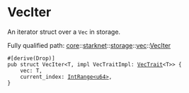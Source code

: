 # VecIter

An iterator struct over a `Vec` in storage.

Fully qualified path: [core](./core.md)::[starknet](./core-starknet.md)::[storage](./core-starknet-storage.md)::[vec](./core-starknet-storage-vec.md)::[VecIter](./core-starknet-storage-vec-VecIter.md)

<pre><code class="language-cairo">#[derive(Drop)]
pub struct VecIter&lt;T, impl VecTraitImpl: <a href="core-starknet-storage-vec-VecTrait.html">VecTrait</a>&lt;T&gt;&gt; {
    vec: T,
    current_index: <a href="core-ops-range-internal-IntRange.html">IntRange&lt;u64&gt;</a>,
}</code></pre>

